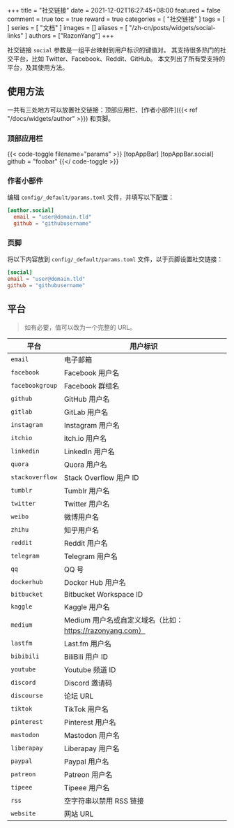 +++
title = "社交链接"
date = 2021-12-02T16:27:45+08:00
featured = false
comment = true
toc = true
reward = true
categories = [
  "社交链接"
]
tags = [
]
series = [
  "文档"
]
images = []
aliases = [
  "/zh-cn/posts/widgets/social-links"
]
authors = ["RazonYang"]
+++

社交链接 `social` 参数是一组平台映射到用户标识的键值对。
其支持很多热门的社交平台，比如 Twitter、Facebook、Reddit、GitHub。
本文列出了所有受支持的平台，及其使用方法。

<!--more-->

## 使用方法

一共有三处地方可以放置社交链接：顶部应用栏、[作者小部件]({{< ref "/docs/widgets/author" >}}) 和页脚。

### 顶部应用栏

{{< code-toggle filename="params" >}}
[topAppBar]
  [topAppBar.social]
    github = "foobar"
{{</ code-toggle >}}

### 作者小部件

编辑 `config/_default/params.toml` 文件，并填写以下配置：

```toml
[author.social]
  email = "user@domain.tld"
  github = "githubusername"
```

### 页脚

将以下内容放到 `config/_default/params.toml` 文件，以于页脚设置社交链接：

```toml
[social]
email = "user@domain.tld"
github = "githubusername"
```

## 平台

> 如有必要，值可以改为一个完整的 URL。

| 平台 | 用户标识 |
|---|---|
| `email` | 电子邮箱 |
| `facebook` | Facebook 用户名 |
| `facebookgroup` | Facebook 群组名 |
| `github` | GitHub 用户名 |
| `gitlab` | GitLab 用户名 |
| `instagram` | Instagram 用户名 |
| `itchio` | itch.io 用户名 |
| `linkedin` | LinkedIn 用户名 |
| `quora` | Quora 用户名 |
| `stackoverflow` | Stack Overflow 用户 ID |
| `tumblr` | Tumblr 用户名 |
| `twitter` | Twitter 用户名 |
| `weibo` | 微博用户名 |
| `zhihu` | 知乎用户名 |
| `reddit` | Reddit 用户名 |
| `telegram` | Telegram 用户名 |
| `qq` | QQ 号 |
| `dockerhub` | Docker Hub 用户名 |
| `bitbucket` | Bitbucket Workspace ID |
| `kaggle` | Kaggle 用户名 |
| `medium` | Medium 用户名或自定义域名（比如：https://razonyang.com） |
| `lastfm` | Last.fm 用户名 |
| `bibibili` | BiliBili 用户 ID |
| `youtube` | Youtube 频道 ID |
| `discord` | Discord 邀请码 |
| `discourse` | 论坛 URL |
| `tiktok` | TikTok 用户名 |
| `pinterest` | Pinterest 用户名 |
| `mastodon` | Mastodon 用户名 |
| `liberapay` | Liberapay 用户名 |
| `paypal` | Paypal 用户名 |
| `patreon` | Patreon 用户名 |
| `tipeee` | Tipeee 用户名 |
| `rss` | 空字符串以禁用 RSS 链接 |
| `website` | 网站 URL |
